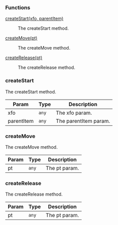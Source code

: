 ### Functions

<dl>
<dt><a href="#createStart">createStart(xfo, parentItem)</a></dt>
<dd><p>The createStart method.</p>
</dd>
<dt><a href="#createMove">createMove(pt)</a></dt>
<dd><p>The createMove method.</p>
</dd>
<dt><a href="#createRelease">createRelease(pt)</a></dt>
<dd><p>The createRelease method.</p>
</dd>
</dl>

<a name="createStart"></a>

### createStart
The createStart method.



| Param | Type | Description |
| --- | --- | --- |
| xfo | <code>any</code> | The xfo param. |
| parentItem | <code>any</code> | The parentItem param. |

<a name="createMove"></a>

### createMove
The createMove method.



| Param | Type | Description |
| --- | --- | --- |
| pt | <code>any</code> | The pt param. |

<a name="createRelease"></a>

### createRelease
The createRelease method.



| Param | Type | Description |
| --- | --- | --- |
| pt | <code>any</code> | The pt param. |

